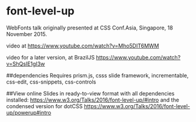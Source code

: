 # font-level-up
WebFonts talk originally presented at CSS Conf.Asia, Singapore, 18 November 2015.

video at https://www.youtube.com/watch?v=Mho5DIT6MWM

video for a later version, at BrazilJS https://www.youtube.com/watch?v=ShQsIE1gI3w

##dependencies
Requires prism.js, csss slide framework, incrementable, css-edit, css-snippets, css-controls

##View online
Slides in ready-to-view format with all dependencies installed: https://www.w3.org/Talks/2016/font-level-up/#intro
and the condensed version for dotCSS
https://www.w3.org/Talks/2016/font-level-up/powerup#intro
